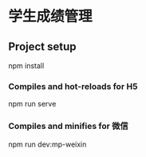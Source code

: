 # 学生成绩管理

## Project setup

npm install

### Compiles and hot-reloads for H5

npm run serve


### Compiles and minifies for 微信

npm run dev:mp-weixin
